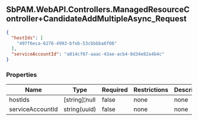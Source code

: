
<h2 id="tocS_SbPAM.WebAPI.Controllers.ManagedResourceController+CandidateAddMultipleAsync_Request">SbPAM.WebAPI.Controllers.ManagedResourceController+CandidateAddMultipleAsync_Request</h2>

<a id="schemasbpam.webapi.controllers.managedresourcecontroller+candidateaddmultipleasync_request"></a>
<a id="schema_SbPAM.WebAPI.Controllers.ManagedResourceController+CandidateAddMultipleAsync_Request"></a>
<a id="tocSsbpam.webapi.controllers.managedresourcecontroller+candidateaddmultipleasync_request"></a>
<a id="tocssbpam.webapi.controllers.managedresourcecontroller+candidateaddmultipleasync_request"></a>

```json
{
  "hostIds": [
    "497f6eca-6276-4993-bfeb-53cbbbba6f08"
  ],
  "serviceAccountId": "a814cf67-aaac-43ae-acb4-8d34e82a4b4c"
}

```

### Properties

|Name|Type|Required|Restrictions|Description|
|---|---|---|---|---|
|hostIds|[string]¦null|false|none|none|
|serviceAccountId|string(uuid)|false|none|none|



